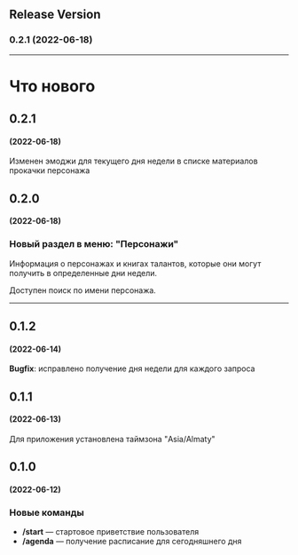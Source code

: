## Release Version
### 0.2.1 (2022-06-18)

---

# Что нового

## 0.2.1
#### (2022-06-18)
Изменен эмоджи для текущего дня недели в списке материалов прокачки персонажа

## 0.2.0
#### (2022-06-18)
### Новый раздел в меню: "Персонажи"
Информация о персонажах и книгах талантов, которые они могут получить в определенные дни недели.

Доступен поиск по имени персонажа.

---

## 0.1.2
#### (2022-06-14)

**Bugfix**: исправлено получение дня недели для каждого запроса

## 0.1.1
#### (2022-06-13)
Для приложения установлена таймзона "Asia/Almaty"

## 0.1.0 
#### (2022-06-12)
### Новые команды
* **/start** — стартовое приветствие пользователя
* **/agenda** — получение расписание для сегодняшнего дня
